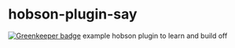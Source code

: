 # hobson-plugin-say

[![Greenkeeper badge](https://badges.greenkeeper.io/darrenbritton/hobson-plugin-say.svg)](https://greenkeeper.io/)
example hobson plugin to learn and build off
